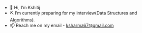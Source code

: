 - 👋 Hi, I’m Kshitij
- ⛏️ I’m currently preparing for my interview(Data Structures and Algorithms).
- 📫 Reach me on my email - ksharma67@gmail.com

<!---
This is a ✨ special ✨ repository because its `README.md` (this file) appears on your GitHub profile.
You can click the Preview link to take a look at your changes.
--->
